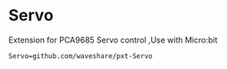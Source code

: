 # Servo

Extension for PCA9685 Servo control ,Use with Micro:bit


```package
Servo=github.com/waveshare/pxt-Servo
```
